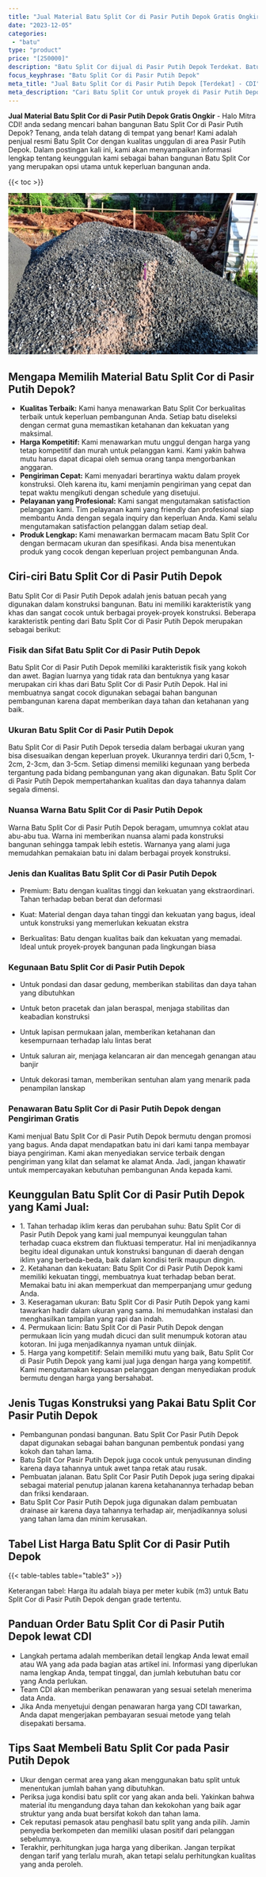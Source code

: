 ```yaml
---
title: "Jual Material Batu Split Cor di Pasir Putih Depok Gratis Ongkir"
date: "2023-12-05"
categories:
 - "batu"
type: "product"
price: "[250000]"
description: "Batu Split Cor dijual di Pasir Putih Depok Terdekat. Batu Split Cor ini sering dipakai dalam proyek konstruksi sebagai material cor beton yang berkualitas dan tahan lama. Hubungi kami untuk informasi lebih lanjut."
focus_keyphrase: "Batu Split Cor di Pasir Putih Depok"
meta_title: "Jual Batu Split Cor di Pasir Putih Depok [Terdekat] - CDI"
meta_description: "Cari Batu Split Cor untuk proyek di Pasir Putih Depok? Kami menawarkan Batu Split Cor berkualitas untuk material cor beton. Segera dapatkan penawaran terbaik."
---
```


**Jual Material Batu Split Cor di Pasir Putih Depok Gratis Ongkir** - Halo Mitra CDI! anda sedang mencari bahan bangunan Batu Split Cor di Pasir Putih Depok? Tenang, anda telah datang di tempat yang benar! Kami adalah penjual resmi Batu Split Cor dengan kualitas unggulan di area Pasir Putih Depok. Dalam postingan kali ini, kami akan menyampaikan informasi lengkap tentang keunggulan kami sebagai bahan bangunan Batu Split Cor yang merupakan opsi utama untuk keperluan bangunan anda.

{{< toc >}}

![Jual Material Batu Split Cor di Pasir Putih Depok Gratis Ongkir](/images/batu/batu-split-04.jpg)

## Mengapa Memilih Material Batu Split Cor di Pasir Putih Depok?

*   **Kualitas Terbaik:** Kami hanya menawarkan Batu Split Cor berkualitas terbaik untuk keperluan pembangunan Anda. Setiap batu diseleksi dengan cermat guna memastikan ketahanan dan kekuatan yang maksimal.
*   **Harga Kompetitif:** Kami menawarkan mutu unggul dengan harga yang tetap kompetitif dan murah untuk pelanggan kami. Kami yakin bahwa mutu harus dapat dicapai oleh semua orang tanpa mengorbankan anggaran.
*   **Pengiriman Cepat:** Kami menyadari berartinya waktu dalam proyek konstruksi. Oleh karena itu, kami menjamin pengiriman yang cepat dan tepat waktu mengikuti dengan schedule yang disetujui.
*   **Pelayanan yang Profesional:** Kami sangat mengutamakan satisfaction pelanggan kami. Tim pelayanan kami yang friendly dan profesional siap membantu Anda dengan segala inquiry dan keperluan Anda. Kami selalu mengutamakan satisfaction pelanggan dalam setiap deal.
*   **Produk Lengkap:** Kami menawarkan bermacam macam Batu Split Cor dengan bermacam ukuran dan spesifikasi. Anda bisa menentukan produk yang cocok dengan keperluan project pembangunan Anda.

## Ciri-ciri Batu Split Cor di Pasir Putih Depok

Batu Split Cor di Pasir Putih Depok adalah jenis batuan pecah yang digunakan dalam konstruksi bangunan. Batu ini memiliki karakteristik yang khas dan sangat cocok untuk berbagai proyek-proyek konstruksi. Beberapa karakteristik penting dari Batu Split Cor di Pasir Putih Depok merupakan sebagai berikut:

### Fisik dan Sifat Batu Split Cor di Pasir Putih Depok

Batu Split Cor di Pasir Putih Depok memiliki karakteristik fisik yang kokoh dan awet. Bagian luarnya yang tidak rata dan bentuknya yang kasar merupakan ciri khas dari Batu Split Cor di Pasir Putih Depok. Hal ini membuatnya sangat cocok digunakan sebagai bahan bangunan pembangunan karena dapat memberikan daya tahan dan ketahanan yang baik.

### Ukuran Batu Split Cor di Pasir Putih Depok

Batu Split Cor di Pasir Putih Depok tersedia dalam berbagai ukuran yang bisa disesuaikan dengan keperluan proyek. Ukurannya terdiri dari 0,5cm, 1-2cm, 2-3cm, dan 3-5cm. Setiap dimensi memiliki kegunaan yang berbeda tergantung pada bidang pembangunan yang akan digunakan. Batu Split Cor di Pasir Putih Depok mempertahankan kualitas dan daya tahannya dalam segala dimensi.

### Nuansa Warna Batu Split Cor di Pasir Putih Depok

Warna Batu Split Cor di Pasir Putih Depok beragam, umumnya coklat atau abu-abu tua. Warna ini memberikan nuansa alami pada konstruksi bangunan sehingga tampak lebih estetis. Warnanya yang alami juga memudahkan pemakaian batu ini dalam berbagai proyek konstruksi.

### Jenis dan Kualitas Batu Split Cor di Pasir Putih Depok

*   Premium: Batu dengan kualitas tinggi dan kekuatan yang ekstraordinari. Tahan terhadap beban berat dan deformasi

*   Kuat: Material dengan daya tahan tinggi dan kekuatan yang bagus, ideal untuk konstruksi yang memerlukan kekuatan ekstra

*   Berkualitas: Batu dengan kualitas baik dan kekuatan yang memadai. Ideal untuk proyek-proyek bangunan pada lingkungan biasa

### Kegunaan Batu Split Cor di Pasir Putih Depok

*   Untuk pondasi dan dasar gedung, memberikan stabilitas dan daya tahan yang dibutuhkan

*   Untuk beton pracetak dan jalan beraspal, menjaga stabilitas dan keabadian konstruksi

*   Untuk lapisan permukaan jalan, memberikan ketahanan dan kesempurnaan terhadap lalu lintas berat

*   Untuk saluran air, menjaga kelancaran air dan mencegah genangan atau banjir

*   Untuk dekorasi taman, memberikan sentuhan alam yang menarik pada penampilan lanskap

### Penawaran Batu Split Cor di Pasir Putih Depok dengan Pengiriman Gratis

Kami menjual Batu Split Cor di Pasir Putih Depok bermutu dengan promosi yang bagus. Anda dapat mendapatkan batu ini dari kami tanpa membayar biaya pengiriman. Kami akan menyediakan service terbaik dengan pengiriman yang kilat dan selamat ke alamat Anda. Jadi, jangan khawatir untuk mempercayakan kebutuhan pembangunan Anda kepada kami.

## Keunggulan Batu Split Cor di Pasir Putih Depok yang Kami Jual:

*   1\. Tahan terhadap iklim keras dan perubahan suhu: Batu Split Cor di Pasir Putih Depok yang kami jual mempunyai keunggulan tahan terhadap cuaca ekstrem dan fluktuasi temperatur. Hal ini menjadikannya begitu ideal digunakan untuk konstruksi bangunan di daerah dengan iklim yang berbeda-beda, baik dalam kondisi terik maupun dingin.
*   2\. Ketahanan dan kekuatan: Batu Split Cor di Pasir Putih Depok kami memiliki kekuatan tinggi, membuatnya kuat terhadap beban berat. Memakai batu ini akan memperkuat dan memperpanjang umur gedung Anda.
*   3\. Keseragaman ukuran: Batu Split Cor di Pasir Putih Depok yang kami tawarkan hadir dalam ukuran yang sama. Ini memudahkan instalasi dan menghasilkan tampilan yang rapi dan indah.
*   4\. Permukaan licin: Batu Split Cor di Pasir Putih Depok dengan permukaan licin yang mudah dicuci dan sulit menumpuk kotoran atau kotoran. Ini juga menjadikannya nyaman untuk diinjak.
*   5\. Harga yang kompetitif: Selain memiliki mutu yang baik, Batu Split Cor di Pasir Putih Depok yang kami jual juga dengan harga yang kompetitif. Kami mengutamakan kepuasan pelanggan dengan menyediakan produk bermutu dengan harga yang bersahabat.

## Jenis Tugas Konstruksi yang Pakai Batu Split Cor Pasir Putih Depok

*   Pembangunan pondasi bangunan. Batu Split Cor Pasir Putih Depok dapat digunakan sebagai bahan bangunan pembentuk pondasi yang kokoh dan tahan lama.
*   Batu Split Cor Pasir Putih Depok juga cocok untuk penyusunan dinding karena daya tahannya untuk awet tanpa retak atau rusak.
*   Pembuatan jalanan. Batu Split Cor Pasir Putih Depok juga sering dipakai sebagai material penutup jalanan karena ketahanannya terhadap beban dan friksi kendaraan.
*   Batu Split Cor Pasir Putih Depok juga digunakan dalam pembuatan drainase air karena daya tahannya terhadap air, menjadikannya solusi yang tahan lama dan minim kerusakan.

## Tabel List Harga Batu Split Cor di Pasir Putih Depok

{{< table-tables table="table3" >}}

Keterangan tabel: Harga itu adalah biaya per meter kubik (m3) untuk Batu Split Cor di Pasir Putih Depok dengan grade tertentu.

## Panduan Order Batu Split Cor di Pasir Putih Depok lewat CDI

*   Langkah pertama adalah memberikan detail lengkap Anda lewat email atau WA yang ada pada bagian atas artikel ini. Informasi yang diperlukan nama lengkap Anda, tempat tinggal, dan jumlah kebutuhan batu cor yang Anda perlukan.
*   Team CDI akan memberikan penawaran yang sesuai setelah menerima data Anda.
*   Jika Anda menyetujui dengan penawaran harga yang CDI tawarkan, Anda dapat mengerjakan pembayaran sesuai metode yang telah disepakati bersama.

## Tips Saat Membeli Batu Split Cor pada Pasir Putih Depok

*   Ukur dengan cermat area yang akan menggunakan batu split untuk menentukan jumlah bahan yang dibutuhkan.
*   Periksa juga kondisi batu split cor yang akan anda beli. Yakinkan bahwa material itu mengandung daya tahan dan kekokohan yang baik agar struktur yang anda buat bersifat kokoh dan tahan lama.
*   Cek reputasi pemasok atau penghasil batu split yang anda pilih. Jamin penyedia berkompeten dan memiliki ulasan positif dari pelanggan sebelumnya.
*   Terakhir, perhitungkan juga harga yang diberikan. Jangan terpikat dengan tarif yang terlalu murah, akan tetapi selalu perhitungkan kualitas yang anda peroleh.